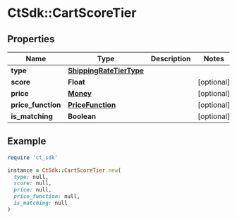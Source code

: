 # CtSdk::CartScoreTier

## Properties

| Name | Type | Description | Notes |
| ---- | ---- | ----------- | ----- |
| **type** | [**ShippingRateTierType**](ShippingRateTierType.md) |  |  |
| **score** | **Float** |  | [optional] |
| **price** | [**Money**](Money.md) |  | [optional] |
| **price_function** | [**PriceFunction**](PriceFunction.md) |  | [optional] |
| **is_matching** | **Boolean** |  | [optional] |

## Example

```ruby
require 'ct_sdk'

instance = CtSdk::CartScoreTier.new(
  type: null,
  score: null,
  price: null,
  price_function: null,
  is_matching: null
)
```


